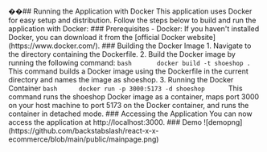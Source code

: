 ��# #   R u n n i n g   t h e   A p p l i c a t i o n   w i t h   D o c k e r 
 
 
 
 T h i s   a p p l i c a t i o n   u s e s   D o c k e r   f o r   e a s y   s e t u p   a n d   d i s t r i b u t i o n .   F o l l o w   t h e   s t e p s   b e l o w   t o   b u i l d   a n d   r u n   t h e   a p p l i c a t i o n   w i t h   D o c k e r : 
 
 
 
 # # #   P r e r e q u i s i t e s 
 
 
 
 -   * * D o c k e r * * :   I f   y o u   h a v e n ' t   i n s t a l l e d   D o c k e r ,   y o u   c a n   d o w n l o a d   i t   f r o m   t h e   [ o f f i c i a l   D o c k e r   w e b s i t e ] ( h t t p s : / / w w w . d o c k e r . c o m / ) . 
 
 
 
 # # #   B u i l d i n g   t h e   D o c k e r   I m a g e 
 
 
 
 1 .   N a v i g a t e   t o   t h e   d i r e c t o r y   c o n t a i n i n g   t h e   D o c k e r f i l e . 
 
 
 
 2 .   B u i l d   t h e   D o c k e r   i m a g e   b y   r u n n i n g   t h e   f o l l o w i n g   c o m m a n d : 
 
 
 
           ` ` ` b a s h 
 
           d o c k e r   b u i l d   - t   s h o e s h o p   . 
 
           ` ` ` 
 
         T h i s   c o m m a n d   b u i l d s   a   D o c k e r   i m a g e   u s i n g   t h e   D o c k e r f i l e   i n   t h e   c u r r e n t   d i r e c t o r y   a n d   n a m e s   t h e   i m a g e   a s   s h o e s h o p . 
 
 
 
 3 .   R u n n i n g   t h e   D o c k e r   C o n t a i n e r 
 
 
 
         ` ` ` b a s h 
 
         d o c k e r   r u n   - p   3 0 0 0 : 5 1 7 3   - d   s h o e s h o p 
 
         ` ` ` 
 
         T h i s   c o m m a n d   r u n s   t h e   s h o e s h o p   D o c k e r   i m a g e   a s   a   c o n t a i n e r ,   m a p s   p o r t   3 0 0 0   o n   y o u r   h o s t   m a c h i n e   t o   p o r t   5 1 7 3   o n   t h e   D o c k e r   c o n t a i n e r ,   a n d   r u n s   t h e   c o n t a i n e r   i n   d e t a c h e d   m o d e . 
 
 
 
 # # #   A c c e s s i n g   t h e   A p p l i c a t i o n 
 
 Y o u   c a n   n o w   a c c e s s   t h e   a p p l i c a t i o n   a t   h t t p : / / l o c a l h o s t : 3 0 0 0 . 
 
 
 
 # # #   D e m o 
 
   ! [ d e m o p n g ] ( h t t p s : / / g i t h u b . c o m / b a c k s t a b s l a s h / r e a c t - x - x - e c o m m e r c e / b l o b / m a i n / p u b l i c / m a i n p a g e . p n g ) 
 
 
